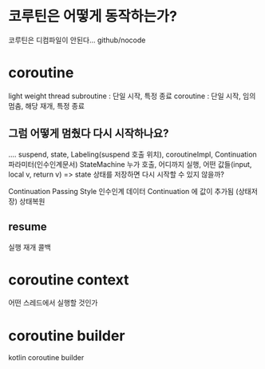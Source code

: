 # 코루틴은 어떻게 동작하는가?
코루틴은 디컴파일이 안된다...
github/nocode

# coroutine
light weight thread
subroutine : 단일 시작, 특정 종료
coroutine : 단일 시작, 임의 멈춤, 해당 재개, 특정 종료


## 그럼 어떻게 멈췄다 다시 시작하나요?
.... suspend, state, Labeling(suspend 호출 위치), coroutineImpl, Continuation 파라미터(인수인계문서)
StateMachine
누가 호출, 어디까지 실행, 어떤 값들(input, local v, return v) => state
상태를 저장하면 다시 시작할 수 있지 않을까?

Continuation Passing Style
인수인계 데이터
Continuation 에 값이 추가됨 (상태저장)
상태복원

## resume
실행 재개 콜백

# coroutine context
어떤 스레드에서 실행할 것인가

# coroutine builder
kotlin coroutine builder
